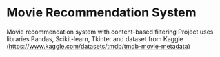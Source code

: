 # Movie Recommendation System
 Movie recommendation system with content-based filtering
 Project uses libraries Pandas, Scikit-learn, Tkinter
          and dataset from Kaggle (https://www.kaggle.com/datasets/tmdb/tmdb-movie-metadata)
